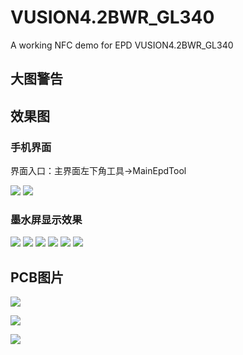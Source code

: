 # VUSION4.2BWR_GL340
A working NFC demo for EPD VUSION4.2BWR_GL340

## 大图警告

## 效果图

### 手机界面

界面入口：主界面左下角工具->MainEpdTool

![](img/Screenshot_20230905_011119_de.syss.NfcTool.jpg)
![](img/Screenshot_20230905_004955_de.syss.NfcTool.jpg)

### 墨水屏显示效果

![](img/IMG_20230903_034036.jpg)
![](img/IMG_20230903_123715.jpg)
![](img/IMG_20230903_124842.jpg)
![](img/IMG_20230905_011313.jpg)
![](img/IMG_20230905_004157.jpg)
![](img/IMG_20230816_010023.jpg)

## PCB图片

![](img/top_thumb.jpg)

![](img/bottom_thumb.jpg)

![](img/Rev.png)

